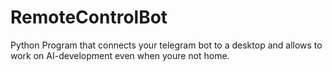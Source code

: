 # RemoteControlBot
Python Program that connects your telegram bot to a desktop and allows to work on AI-development even when youre not home.
